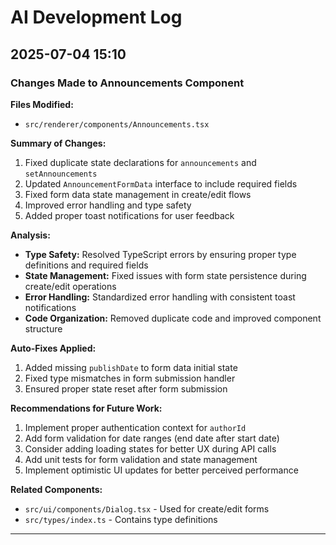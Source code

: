 # AI Development Log

## 2025-07-04 15:10

### Changes Made to Announcements Component

**Files Modified:**
- `src/renderer/components/Announcements.tsx`

**Summary of Changes:**
1. Fixed duplicate state declarations for `announcements` and `setAnnouncements`
2. Updated `AnnouncementFormData` interface to include required fields
3. Fixed form data state management in create/edit flows
4. Improved error handling and type safety
5. Added proper toast notifications for user feedback

**Analysis:**
- **Type Safety:** Resolved TypeScript errors by ensuring proper type definitions and required fields
- **State Management:** Fixed issues with form state persistence during create/edit operations
- **Error Handling:** Standardized error handling with consistent toast notifications
- **Code Organization:** Removed duplicate code and improved component structure

**Auto-Fixes Applied:**
1. Added missing `publishDate` to form data initial state
2. Fixed type mismatches in form submission handler
3. Ensured proper state reset after form submission

**Recommendations for Future Work:**
1. Implement proper authentication context for `authorId`
2. Add form validation for date ranges (end date after start date)
3. Consider adding loading states for better UX during API calls
4. Add unit tests for form validation and state management
5. Implement optimistic UI updates for better perceived performance

**Related Components:**
- `src/ui/components/Dialog.tsx` - Used for create/edit forms
- `src/types/index.ts` - Contains type definitions

---
